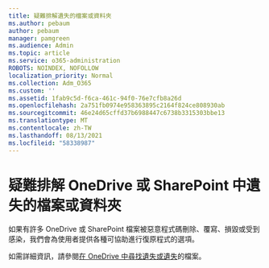 ```yaml
---
title: 疑難排解遺失的檔案或資料夾
ms.author: pebaum
author: pebaum
manager: pamgreen
ms.audience: Admin
ms.topic: article
ms.service: o365-administration
ROBOTS: NOINDEX, NOFOLLOW
localization_priority: Normal
ms.collection: Adm_O365
ms.custom: ''
ms.assetid: 1fab9c5d-f6ca-461c-94f0-76e7cfb8a26d
ms.openlocfilehash: 2a751fb0974e958363895c2164f824ce808930ab
ms.sourcegitcommit: 46e24d65cffd37b6988447c6738b3315303bbe13
ms.translationtype: MT
ms.contentlocale: zh-TW
ms.lasthandoff: 08/13/2021
ms.locfileid: "58338987"
---
```

# <a name="troubleshooting-missing-files-or-folders-in-onedrive-or-sharepoint"></a>疑難排解 OneDrive 或 SharePoint 中遺失的檔案或資料夾

如果有許多 OneDrive 或 SharePoint 檔案被惡意程式碼刪除、覆寫、損毀或受到感染，我們會為使用者提供各種可協助進行復原程式的選項。

如需詳細資訊，請參閱[在 OneDrive 中尋找遺失或遺失](https://go.microsoft.com/fwlink/?linkid=2110768)的檔案。